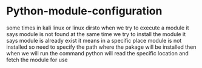 # Python-module-configuration
some times in kali linux or linux dirsto when we try to execute a module it says module is not found at the same time we try to install the module it says module is already exist it means in a specific place module is not installed so need to specify the path where the pakage will be installed then when we will run the command python will read the specific location and fetch the module for use 
